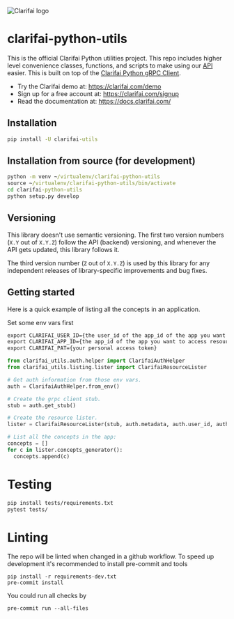 ![Clarifai logo](https://www.clarifai.com/hs-fs/hubfs/logo/Clarifai/clarifai-740x150.png?width=240)

# clarifai-python-utils


This is the official Clarifai Python utilities project. This repo includes higher level convenience classes, functions, and scripts to make using our [API](https://docs.clarifai.com) easier. This is built on top of the [Clarifai Python gRPC Client](https://github.com/Clarifai/clarifai-python-grpc).

* Try the Clarifai demo at: https://clarifai.com/demo
* Sign up for a free account at: https://clarifai.com/signup
* Read the documentation at: https://docs.clarifai.com/


## Installation

```cmd
pip install -U clarifai-utils
```

## Installation from source (for development)
```cmd
python -m venv ~/virtualenv/clarifai-python-utils
source ~/virtualenv/clarifai-python-utils/bin/activate
cd clarifai-python-utils
python setup.py develop
```
## Versioning

This library doesn't use semantic versioning. The first two version numbers (`X.Y` out of `X.Y.Z`) follow the API (backend) versioning, and
whenever the API gets updated, this library follows it.

The third version number (`Z` out of `X.Y.Z`) is used by this library for any independent releases of library-specific improvements and bug fixes.

## Getting started

Here is a quick example of listing all the concepts in an application.

Set some env vars first
```cmd
export CLARIFAI_USER_ID={the user_id of the app_id of the app you want to access resources in}
export CLARIFAI_APP_ID={the app_id of the app you want to access resources in}
export CLARIFAI_PAT={your personal access token}
```

```python
from clarifai_utils.auth.helper import ClarifaiAuthHelper
from clarifai_utils.listing.lister import ClarifaiResourceLister

# Get auth information from those env vars.
auth = ClarifaiAuthHelper.from_env()

# Create the grpc client stub.
stub = auth.get_stub()

# Create the resource lister.
lister = ClarifaiResourceLister(stub, auth.metadata, auth.user_id, auth.app_id, page_size=16)

# List all the concepts in the app:
concepts = []
for c in lister.concepts_generator():
  concepts.append(c)
```


# Testing

```bash
pip install tests/requirements.txt
pytest tests/
```


# Linting
The repo will be linted when changed in a github workflow.
To speed up development it's recommended to install pre-commit and tools
```shell
pip install -r requirements-dev.txt
pre-commit install
```

You could run all checks by
```shell
pre-commit run --all-files
```
